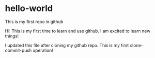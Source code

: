 # hello-world
This is my first repo in github

Hi! This is my first time to learn and use github.
I am excited to learn new things!

<update>
I updated this file after cloning my github repo.
This is my first clone-commit-push operation!
